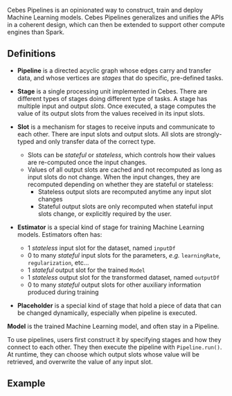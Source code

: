 Cebes Pipelines is an opinionated way to construct, train and deploy Machine Learning models.
Cebes Pipelines generalizes and unifies the APIs in a coherent design, which can then be extended
to support other compute engines than Spark.

## Definitions

- **Pipeline** is a directed acyclic graph whose edges carry and transfer data, and whose vertices 
are _stages_ that do specific, pre-defined tasks. 
- **Stage** is a single processing unit implemented in Cebes. There are different types of stages 
doing different type of tasks. A stage has multiple input and output _slots_. Once executed, a stage
computes the value of its output slots from the values received in its input slots.
- **Slot** is a mechanism for stages to receive inputs and communicate to each other. 
There are input slots and output slots. All slots are strongly-typed and only 
transfer data of the correct type.
    - Slots can be _stateful_ or _stateless_, which controls how their values are re-computed once 
    the input changes.
    - Values of all output slots are cached and not recomputed as long as input slots do not change.
    When the input changes, they are recomputed depending on whether they are stateful or stateless:
        - Stateless output slots are recomputed anytime any input slot changes
        - Stateful output slots are only recomputed when stateful input slots change, or explicitly
        required by the user.
- **Estimator** is a special kind of stage for training Machine Learning models. Estimators often 
has:
    - 1 _stateless_ input slot for the dataset, named `inputDf`
    - 0 to many _stateful_ input slots for the parameters, _e.g._ `learningRate`, `regularization`, etc...
    - 1 _stateful_ output slot for the trained `Model`
    - 1 _stateless_ output slot for the transformed dataset, named `outputDf`
    - 0 to many _stateful_ output slots for other auxiliary information produced during training
    
- **Placeholder** is a special kind of stage that hold a piece of data that can be changed dynamically,
especially when pipeline is executed.

**Model** is the trained Machine Learning model, and often stay in a Pipeline.

To use pipelines, users first construct it by specifying stages and how they connect to each other.
They then execute the pipeline with `Pipeline.run()`. At runtime, they can choose which output slots
whose value will be retrieved, and overwrite the value of any input slot.

## Example


